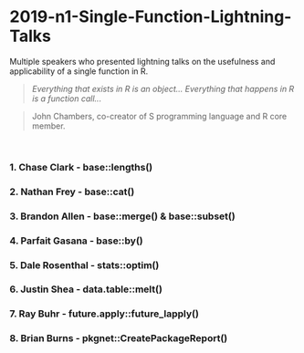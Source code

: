 # 2019-n1-Single-Function-Lightning-Talks
Multiple speakers who presented lightning talks on the usefulness and applicability of a single function in R.


> *Everything that exists in R is an object...*
> *Everything that happens in R is a function call...*

> John Chambers, co-creator of S programming language and R core member.

<br/>

### 1. **Chase Clark** - base::lengths()
### 2. **Nathan Frey** - base::cat()
### 3. **Brandon Allen** - base::merge() & base::subset()
### 4. **Parfait Gasana** - base::by()
### 5. **Dale Rosenthal** - stats::optim()
### 6. **Justin Shea** - data.table::melt()
### 7. **Ray Buhr** - future.apply::future_lapply()
### 8. **Brian Burns** - pkgnet::CreatePackageReport()
